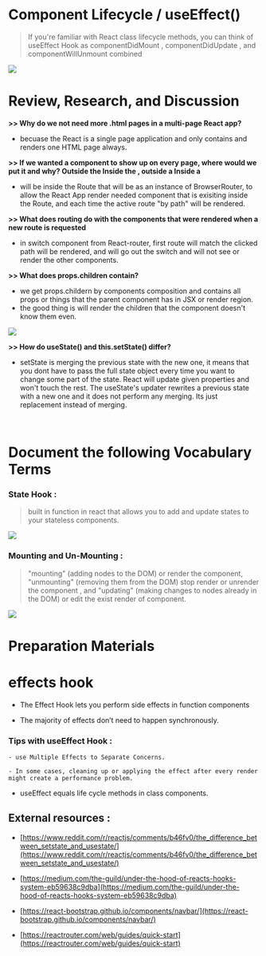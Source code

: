 # Component Lifecycle / useEffect()
> If you're familiar with React class lifecycle methods, you can think of useEffect Hook as componentDidMount , componentDidUpdate , and componentWillUnmount combined


![](https://i.stack.imgur.com/7Qcxe.jpg)
<br/>

# Review, Research, and Discussion

**>> Why do we not need more .html pages in a multi-page React app?**

- becuase the React is a single page application and only contains and renders one HTML page always.

**>> If we wanted a component to show up on every page, where would we put it and why?
Outside the <BrowserRouter/>
Inside the <BrowserRouter />, outside a <Route />
Inside a <Route />**

- will be inside the Route that will be as an instance of BrowserRouter, to allow the React App render needed component that is exisiting inside the Route, and each time the active route "by path" will be rendered.

**>> What does routing do with the components that were rendered when a new route is requested**

- in switch component from React-router, first route will match the clicked path will be rendered, and will go out the switch and will not see or render the other components.

**>> What does props.children contain?**

- we get props.childern by components composition and contains all props or things that the parent component has in JSX or render region.
- the good thing is will render the children that the component doesn't know them even.

![](https://soshace.com/wp-content/uploads/2019/08/React-Children-Cheat-Sheet.png)

**>> How do useState() and this.setState() differ?**

- setState is merging the previous state with the new one, it means that you dont have to pass the full state object every time you want to change some part of the state. React will update given properties and won't touch the rest. The useState's updater rewrites a previous state with a new one and it does not perform any merging. Its just replacement instead of merging.


<br/>

# Document the following Vocabulary Terms

### State Hook : 
>built in function in react that allows you to add and update states to your stateless components.

![](https://miro.medium.com/proxy/1*xGHdt-0F2jtUUNSB93O3JQ.png)


### Mounting and Un-Mounting :
> "mounting" (adding nodes to the DOM) or render the component, "unmounting" (removing them from the DOM) stop render or unrender the component , and "updating" (making changes to nodes already in the DOM) or edit the exist render of component.

![](https://1.bp.blogspot.com/-eL2sbdeL9Qc/XdPR4RscrjI/AAAAAAAAVfc/zVXHv6vrPsswu5sZhGCYeOUAEZVGapSxgCLcBGAsYHQ/s1600/React-Components-Lifecycle.png)
<br/>

# Preparation Materials

# effects hook

- The Effect Hook lets you perform side effects in function components

- The majority of effects don’t need to happen synchronously.

### Tips with useEffect Hook :

    - use Multiple Effects to Separate Concerns.

    - In some cases, cleaning up or applying the effect after every render might create a performance problem.

- useEffect equals life cycle methods in class components.



## External resources :

- [https://www.reddit.com/r/reactjs/comments/b46fv0/the_difference_between_setstate_and_usestate/](https://www.reddit.com/r/reactjs/comments/b46fv0/the_difference_between_setstate_and_usestate/)


- [https://medium.com/the-guild/under-the-hood-of-reacts-hooks-system-eb59638c9dba](https://medium.com/the-guild/under-the-hood-of-reacts-hooks-system-eb59638c9dba)

- [https://react-bootstrap.github.io/components/navbar/](https://react-bootstrap.github.io/components/navbar/)

- [https://reactrouter.com/web/guides/quick-start](https://reactrouter.com/web/guides/quick-start)